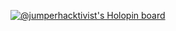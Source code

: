 [![@jumperhacktivist's Holopin board](https://holopin.me/jumperhacktivist)](https://holopin.io/@jumperhacktivist)
